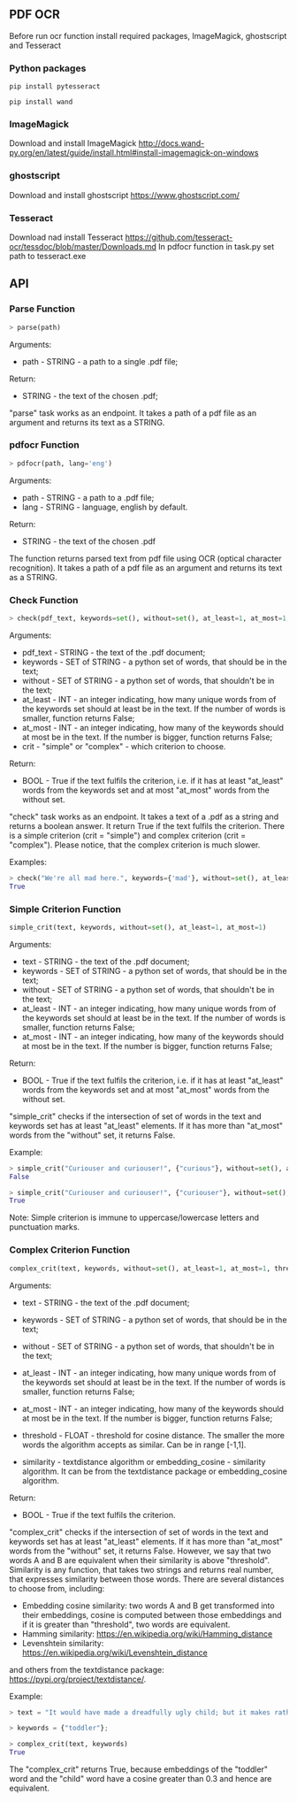 ## PDF OCR
Before run ocr function install required packages, ImageMagick, ghostscript and Tesseract
### Python packages
```
pip install pytesseract
```
```
pip install wand
```
### ImageMagick
Download and install ImageMagick
http://docs.wand-py.org/en/latest/guide/install.html#install-imagemagick-on-windows
### ghostscript
Download and install ghostscript
https://www.ghostscript.com/
### Tesseract
Download nad install Tesseract
https://github.com/tesseract-ocr/tessdoc/blob/master/Downloads.md
In pdfocr function in task.py set path to tesseract.exe


## API

### Parse Function

```python
> parse(path)
```

Arguments:
* path - STRING - a path to a single .pdf file;

Return:
* STRING - the text of the chosen .pdf;

"parse" task works as an endpoint. It takes a path of a pdf file as an argument and returns its text as a STRING.

### pdfocr Function

```python
> pdfocr(path, lang='eng')
```

Arguments:
* path - STRING - a path to a .pdf file;
* lang - STRING - language, english by default.

Return:
* STRING - the text of the chosen .pdf

The function returns parsed text from pdf file using OCR (optical character recognition). It takes a path of a pdf file as an argument and returns its text as a STRING.

### Check Function

```python
> check(pdf_text, keywords=set(), without=set(), at_least=1, at_most=1, crit="simple")
```
Arguments:
* pdf_text - STRING - the text of the .pdf document;
* keywords - SET of STRING - a python set of words, that should be in the text;
* without - SET of STRING - a python set of words, that shouldn't be in the text;
* at_least - INT - an integer indicating, how many unique words from of the keywords set should at least be in the text. If the number of words is smaller, function returns False;
* at_most - INT - an integer indicating, how many of the keywords should at most be in the text. If the number is bigger, function returns False;
* crit - "simple" or "complex" - which criterion to choose.

Return:
* BOOL - True if the text fulfils the criterion, i.e. if it has at least "at_least" words from the keywords set and at most "at_most" words from the without set.

"check" task works as an endpoint. It takes a text of a .pdf as a string and returns a boolean answer. It return True if the text fulfils the criterion. There is a simple criterion (crit = "simple") and complex criterion (crit = "complex"). Please notice, that the complex criterion is much slower.

Examples:

```python
> check("We're all mad here.", keywords={'mad'}, without=set(), at_least=1, at_most=1, crit="simple")
True
```

### Simple Criterion Function

```python
simple_crit(text, keywords, without=set(), at_least=1, at_most=1)
```

Arguments:
* text - STRING - the text of the .pdf document;
* keywords - SET of STRING - a python set of words, that should be in the text;
* without - SET of STRING - a python set of words, that shouldn't be in the text;
* at_least - INT - an integer indicating, how many unique words from of the keywords set should at least be in the text. If the number of words is smaller, function returns False;
* at_most - INT - an integer indicating, how many of the keywords should at most be in the text. If the number is bigger, function returns False;

Return:
* BOOL - True if the text fulfils the criterion, i.e. if it has at least "at_least" words from the keywords set and at most "at_most" words from the without set.

"simple_crit" checks if the intersection of set of words in the text and keywords set has at least "at_least" elements. If it has more than "at_most" words from the "without" set, it returns False.

Example:
```python
> simple_crit("Curiouser and curiouser!", {"curious"}, without=set(), at_least=1)
False

> simple_crit("Curiouser and curiouser!", {"curiouser"}, without=set(), at_least=1)
True
```

Note: Simple criterion is immune to uppercase/lowercase letters and punctuation marks.

### Complex Criterion Function

```python
complex_crit(text, keywords, without=set(), at_least=1, at_most=1, threshold=0.3)
```

Arguments:
* text - STRING - the text of the .pdf document;
* keywords - SET of STRING - a python set of words, that should be in the text;
* without - SET of STRING - a python set of words, that shouldn't be in the text;
* at_least - INT - an integer indicating, how many unique words from of the keywords set should at least be in the text. If the number of words is smaller, function returns False;
* at_most - INT - an integer indicating, how many of the keywords should at most be in the text. If the number is bigger, function returns False;

* threshold - FLOAT - threshold for cosine distance. The smaller the more words the algorithm accepts as similar. Can be in range [-1,1].
* similarity - textdistance algorithm or embedding_cosine - similarity algorithm. It can be from the textdistance package or embedding_cosine algorithm.

Return:
* BOOL - True if the text fulfils the criterion.

"complex_crit" checks if the intersection of set of words in the text and keywords set has at least "at_least" elements. If it has more than "at_most" words from the "without" set, it returns False. However, we say that two words A and B are equivalent when their similarity is above "threshold". Similarity is any function, that takes two strings and returns real number, that expresses similarity between those words. There are several distances to choose from, including:
* Embedding cosine similarity: two words A and B get transformed into their embeddings, cosine is computed between those embeddings and if it is greater than "threshold", two words are equivalent.
* Hamming similarity: https://en.wikipedia.org/wiki/Hamming_distance
* Levenshtein similarity: https://en.wikipedia.org/wiki/Levenshtein_distance

and others from the textdistance package: https://pypi.org/project/textdistance/.


Example:
```python
> text = "It would have made a dreadfully ugly child; but it makes rather a handsome pig.";

> keywords = {"toddler"};

> complex_crit(text, keywords)
True
```

The "complex_crit" returns True, because embeddings of the "toddler" word and the "child" word have a cosine greater than 0.3 and hence are equivalent.
